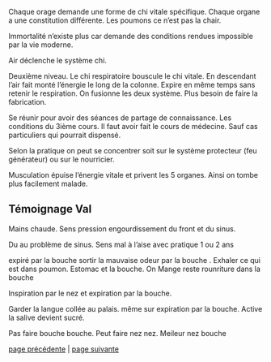 Chaque orage demande une forme de chi vitale spécifique. Chaque organe a une constitution différente. Les poumons ce n’est pas la chair.

Immortalité n’existe plus car demande des conditions rendues impossible par la vie moderne.

Air déclenche le système chi. 

Deuxième niveau. Le chi respiratoire bouscule le chi vitale. En descendant l’air fait monté l’énergie le long de la colonne. Expire en même temps sans retenir le respiration. On fusionne les deux système. Plus besoin de faire la fabrication.

Se réunir pour avoir des séances de partage de connaissance.
Les conditions du 3ième cours. Il faut avoir fait le cours de médecine. Sauf cas particuliers qui pourrait dispensé.

Selon la pratique on peut se concentrer soit sur le système protecteur (feu générateur) ou sur le nourricier.

Musculation épuise l’énergie vitale et privent les 5 organes. Ainsi on tombe plus facilement malade.

## Témoignage  Val

Mains chaude. Sens pression engourdissement du front et du sinus.

Du au problème de sinus. Sens mal à l’aise avec pratique 1 ou 2 ans

expiré par la bouche sortir la mauvaise odeur par la bouche . Exhaler ce qui est dans poumon. Estomac et la bouche. On Mange reste rounriture dans la bouche

Inspiration par le nez et expiration par la bouche.

Garder la langue collée au palais. même sur expiration par la bouche.
Active la salive devient sucré. 

Pas faire bouche bouche. Peut faire nez nez.  Meileur nez bouche

[page précédente](2024-03-31-04.md) | [page suivante](2024-03-31-06.md)